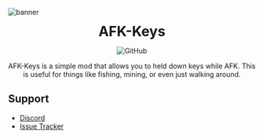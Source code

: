 ![banner](https://cdn.nat.gg/img/afkkeys-banner.png)

<div align="center">
<h1 style="margin: 0;font-weight: 700;font-family:-apple-system,BlinkMacSystemFont,Segoe UI,Helvetica,Arial,sans-serif,Apple Color Emoji,Segoe UI Emoji">AFK-Keys</h1>

![GitHub](https://img.shields.io/github/license/NATroutter/AFK-Keys?style=for-the-badge)

AFK-Keys is a simple mod that allows you to held down keys while AFK. This is useful for things like fishing, mining, or even just walking around.

</div>

## Support
- [Discord](https://discord.nat.gg/)
- [Issue Tracker](https://github.com/NATroutter/AFK-Keys/issues)